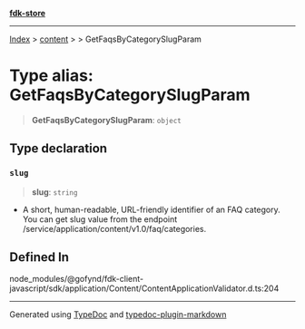 [**fdk-store**](../../../README.md)
***

[Index](../../../API.md) > [content](../../README.md) > [<internal>](../README.md) > GetFaqsByCategorySlugParam

# Type alias: GetFaqsByCategorySlugParam

> **GetFaqsByCategorySlugParam**: `object`

## Type declaration

### `slug`

> **slug**: `string`

- A short, human-readable, URL-friendly identifier of
an FAQ category. You can get slug value from the endpoint
/service/application/content/v1.0/faq/categories.

## Defined In

node\_modules/@gofynd/fdk-client-javascript/sdk/application/Content/ContentApplicationValidator.d.ts:204

***
Generated using [TypeDoc](https://typedoc.org/) and [typedoc-plugin-markdown](https://www.npmjs.com/package/typedoc-plugin-markdown)
